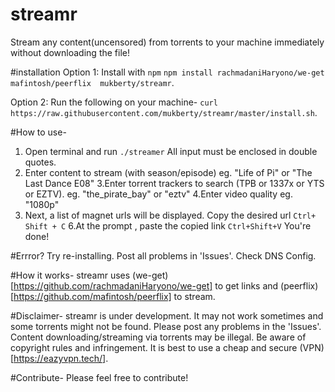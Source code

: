 # streamr
Stream any content(uncensored) from torrents to your machine immediately without downloading the file!

#installation
Option 1:  Install with `npm`
`npm install rachmadaniHaryono/we-get  mafintosh/peerflix  mukberty/streamr`.

Option 2: Run the following on your machine-
`curl https://raw.githubusercontent.com/mukberty/streamr/master/install.sh`.

#How to use-
1. Open terminal and run `./streamer`
 All input must be enclosed in double quotes.
2. Enter content to stream (with season/episode) eg. "Life of Pi" or "The Last Dance E08"
3.Enter torrent trackers to search (TPB or 1337x or YTS or EZTV). eg. "the_pirate_bay" or "eztv"
4.Enter video quality eg. "1080p"
5. Next, a list of magnet urls will be displayed. Copy the desired url `Ctrl+ Shift + C`
6.At the prompt , paste the copied link `Ctrl+Shift+V`
You're done!

#Errror?
Try re-installing.
Post all problems in 'Issues'.
Check DNS Config.

#How it works-
streamr uses (we-get)[https://github.com/rachmadaniHaryono/we-get] to get links and (peerflix)[https://github.com/mafintosh/peerflix] to stream.

#Disclaimer-
streamr is under development. It may not work sometimes and some torrents might not be found. Please post any problems in the 'Issues'. Content downloading/streaming via torrents may be illegal. Be aware of copyright rules and infringement. 
It is best to use a cheap and secure (VPN)[https://eazyvpn.tech/].

#Contribute-
Please feel free to contribute! 
